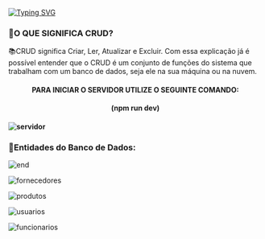  [![Typing SVG](https://readme-typing-svg.herokuapp.com/?color=FFFFF1&size=40&center=true&vCenter=true&width=1000&lines=++PROJETO++FINAL++-++MÓDULO++5)](https://git.io/typing-svg)

<h3> 📍O QUE SIGNIFICA CRUD? </h3>
📚CRUD significa Criar, Ler, Atualizar e Excluir. Com essa explicação já é possível entender que o CRUD é um conjunto de funções do sistema que trabalham com um banco de dados, seja ele na sua máquina ou na nuvem.


<h4 id="Sobre" align="center">PARA INICIAR O SERVIDOR UTILIZE O SEGUINTE COMANDO:<h4>
 <h4 id="Sobre" align="center"> (npm run dev)<h4>

![servidor](https://user-images.githubusercontent.com/112560788/220970353-b20b82fd-0a08-41f0-aa40-81db3e9ac0e8.gif)



<h3> 📍Entidades do Banco de Dados: </h3>

![end](https://user-images.githubusercontent.com/112557800/221090574-9ecf9bf9-c0d8-4c73-98fa-029390bcece8.jpeg)

![fornecedores](https://user-images.githubusercontent.com/112557800/221090748-f262740c-b9d4-4349-a933-89c8eb8fbdd1.jpeg)

![produtos](https://user-images.githubusercontent.com/112557800/221090831-c0c16f49-be8c-424d-acfc-113b6af12f1d.jpeg)

![usuarios](https://user-images.githubusercontent.com/112557800/221090929-e69bb905-06e7-40ff-a526-fece5282f736.jpeg)

![funcionarios](https://user-images.githubusercontent.com/112557800/221091001-823b84ac-ad2a-448c-b747-94f25ea466fa.jpeg)
